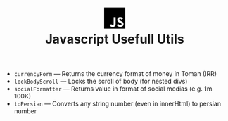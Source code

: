 <div align="center">
  <h1>
    <img src="./javascript.svg" alt='js-icon'/>
    <br />
   Javascript Usefull Utils
    <br />
    <br />

  </h1>
</div>

- `currencyForm` &mdash; Returns the currency format of money in Toman (IRR)
- `lockBodyScroll` &mdash; Locks the scroll of body (for nested divs)
- `socialFormatter` &mdash; Returns value in format of social medias (e.g. 1m 100K)
- `toPersian` &mdash; Converts any string number (even in innerHtml) to persian number
